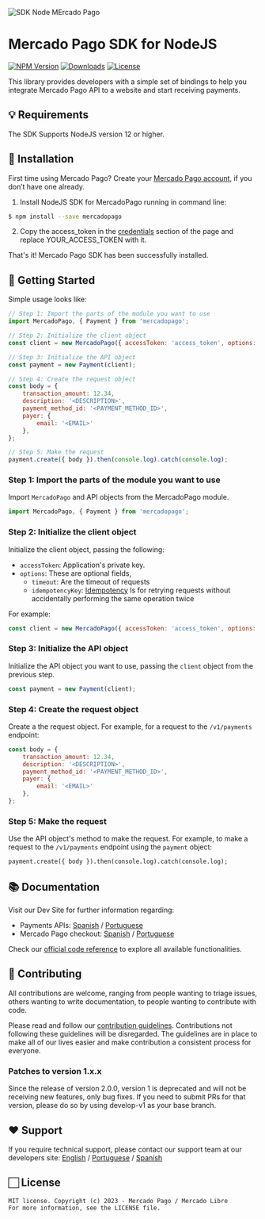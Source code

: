 ![SDK Node MErcado Pago](https://github.com/lucmkz/sdk-nodejs/assets/31546923/84211022-6fc5-4db1-8772-117eca84f2d9)


# Mercado Pago SDK for NodeJS

[![NPM Version](https://img.shields.io/npm/v/mercadopago.svg)](http://npmjs.com/package/mercadopago)
[![Downloads](https://img.shields.io/npm/dt/mercadopago.svg)](http://npmjs.com/package/mercadopago)
[![License](https://img.shields.io/apm/l/vim-mode)](https://github.com/mercadopago/sdk-nodejs)

This library provides developers with a simple set of bindings to help you integrate Mercado Pago API to a website and start receiving payments.

## 💡 Requirements

The SDK Supports NodeJS version 12 or higher.

## 📲 Installation 

First time using Mercado Pago? Create your [Mercado Pago account](https://www.mercadopago.com), if you don’t have one already.

1. Install NodeJS SDK for MercadoPago running in command line:
```sh
$ npm install --save mercadopago
```

2. Copy the access_token in the [credentials](https://www.mercadopago.com/developers/en/docs/your-integrations/credentials) section of the page and replace YOUR_ACCESS_TOKEN with it.

That's it! Mercado Pago SDK has been successfully installed.

## 🌟 Getting Started

  Simple usage looks like:

```javascript
// Step 1: Import the parts of the module you want to use
import MercadoPago, { Payment } from 'mercadopago';

// Step 2: Initialize the client object
const client = new MercadoPago({ accessToken: 'access_token', options: { timeout: 5000, idempotencyKey: 'abc' } });

// Step 3: Initialize the API object
const payment = new Payment(client);

// Step 4: Create the request object
const body = {
	transaction_amount: 12.34,
	description: '<DESCRIPTION>',
	payment_method_id: '<PAYMENT_METHOD_ID>',
	payer: {
		email: '<EMAIL>'
	},
};

// Step 5: Make the request
payment.create({ body }).then(console.log).catch(console.log);
```

### Step 1: Import the parts of the module you want to use

Import `MercadoPago` and API objects from the MercadoPago module. 

``` javascript
import MercadoPago, { Payment } from 'mercadopago';
```

### Step 2: Initialize the client object

Initialize the client object, passing the following:
- `accessToken`: Application's private key.
- `options`: These are optional fields,
  - `timeout`: Are the timeout of requests
  - `idempotencyKey`: [Idempotency](https://en.wikipedia.org/wiki/Idempotence) Is for retrying requests without accidentally performing the same operation twice

For example:

``` javascript
const client = new MercadoPago({ accessToken: 'access_token', options: { timeout: 5000, idempotencyKey: 'abc' } });
```

### Step 3: Initialize the API object

Initialize the API object you want to use, passing the `client` object from the previous step. 

``` javascript
const payment = new Payment(client);
```

### Step 4: Create the request object

Create a the request object. For example, for a request to the `/v1/payments` endpoint:

``` javascript
const body = {
	transaction_amount: 12.34,
	description: '<DESCRIPTION>',
	payment_method_id: '<PAYMENT_METHOD_ID>',
	payer: {
		email: '<EMAIL>'
	},
};
```

### Step 5: Make the request

Use the API object's method to make the request. For example, to make a request to the `/v1/payments` endpoint using the `payment` object:

```
payment.create({ body }).then(console.log).catch(console.log);
```

## 📚 Documentation 

Visit our Dev Site for further information regarding:
 - Payments APIs: [Spanish](https://www.mercadopago.com.ar/developers/es/guides/payments/api/introduction/) / [Portuguese](https://www.mercadopago.com.br/developers/pt/guides/payments/api/introduction/)
 - Mercado Pago checkout: [Spanish](https://www.mercadopago.com.ar/developers/es/guides/payments/web-payment-checkout/introduction/) / [Portuguese](https://www.mercadopago.com.br/developers/pt/guides/payments/web-payment-checkout/introduction/)

Check our [official code reference](https://mercadopago.github.io/sdk-nodejs/) to explore all available functionalities.

## 🤝 Contributing

All contributions are welcome, ranging from people wanting to triage issues, others wanting to write documentation, to people wanting to contribute with code.

Please read and follow our [contribution guidelines](CONTRIBUTING.md). Contributions not following these guidelines will be disregarded. The guidelines are in place to make all of our lives easier and make contribution a consistent process for everyone.

### Patches to version 1.x.x

Since the release of version 2.0.0, version 1 is deprecated and will not be receiving new features, only bug fixes. If you need to submit PRs for that version, please do so by using develop-v1 as your base branch.

## ❤️ Support 

If you require technical support, please contact our support team at our developers
site: [English](https://www.mercadopago.com/developers/en/support/center/contact)
/ [Portuguese](https://www.mercadopago.com/developers/pt/support/center/contact)
/ [Spanish](https://www.mercadopago.com/developers/es/support/center/contact)

## 🏻 License 

```
MIT license. Copyright (c) 2023 - Mercado Pago / Mercado Libre 
For more information, see the LICENSE file.
```
